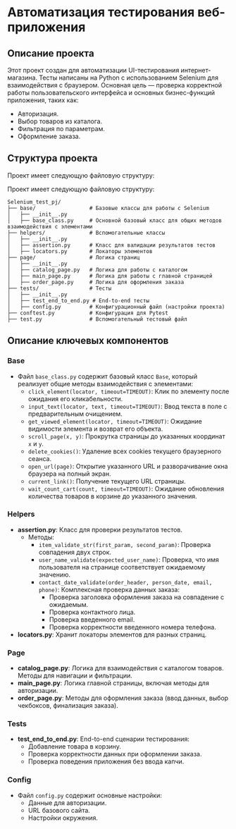 # Автоматизация тестирования веб-приложения

## Описание проекта

Этот проект создан для автоматизации UI-тестирования интернет-магазина. Тесты написаны на Python с использованием Selenium для взаимодействия с браузером. Основная цель — проверка корректной работы пользовательского интерфейса и основных бизнес-функций приложения, таких как:

- Авторизация.
- Выбор товаров из каталога.
- Фильтрация по параметрам.
- Оформление заказа.

## Структура проекта

Проект имеет следующую файловую структуру:

Проект имеет следующую файловую структуру:
```
Selenium_test_pj/
├── base/                 # Базовые классы для работы с Selenium
│   ├── __init__.py
│   ├── base_class.py     # Основной базовый класс для общих методов взаимодействия с элементами
├── helpers/              # Вспомогательные классы
│   ├── __init__.py
│   ├── assertion.py      # Класс для валидации результатов тестов
│   ├── locators.py       # Локаторы элементов
├── page/                 # Логика страниц
│   ├── __init__.py
│   ├── catalog_page.py   # Логика для работы с каталогом
│   ├── main_page.py      # Логика для работы с главной страницей
│   ├── order_page.py     # Логика для оформления заказа
├── tests/                # Тесты
│   ├── __init__.py
│   ├── test_end_to_end.py # End-to-end тесты
│   ├── config.py         # Конфигурационный файл (настройки проекта)
├── conftest.py           # Конфигурация для Pytest
├── test.py               # Вспомогательный тестовый файл
```




## Описание ключевых компонентов

### **Base**
- Файл `base_class.py` содержит базовый класс `Base`, который реализует общие методы взаимодействия с элементами:
  - `click_element(locator, timeout=TIMEOUT)`: Клик по элементу после ожидания его кликабельности.
  - `input_text(locator, text, timeout=TIMEOUT)`: Ввод текста в поле с предварительным очищением.
  - `get_viewed_element(locator, timeout=TIMEOUT)`: Ожидание видимости элемента и возврат его объекта.
  - `scroll_page(x, y)`: Прокрутка страницы до указанных координат `x` и `y`.
  - `delete_cookies()`: Удаление всех cookies текущего браузерного сеанса.
  - `open_url(page)`: Открытие указанного URL и разворачивание окна браузера на полный экран.
  - `current_link()`: Получение текущего URL страницы.
  - `wait_count_cart(count, timeout=TIMEOUT)`: Ожидание обновления количества товаров в корзине до указанного значения.

### **Helpers**
- **assertion.py**: Класс для проверки результатов тестов.
  - Методы:
    - `item_validate_str(first_param, second_param)`: Проверка совпадения двух строк.
    - `user_name_validate(expected_user_name)`: Проверка, что имя пользователя на странице соответствует ожидаемому значению.
    - `contact_date_validate(order_header, person_date, email, phone)`: Комплексная проверка данных заказа:
      - Проверка заголовка оформления заказа на совпадение с ожидаемым.
      - Проверка контактного лица.
      - Проверка введенного email.
      - Проверка корректности введенного номера телефона.
- **locators.py**: Хранит локаторы элементов для разных страниц.

### **Page**
- **catalog_page.py**: Логика для взаимодействия с каталогом товаров. Методы для навигации и фильтрации.
- **main_page.py**: Логика главной страницы, включая методы для авторизации.
- **order_page.py**: Методы для оформления заказа (ввод данных, выбор чекбоксов, финализация заказа).

### **Tests**
- **test_end_to_end.py**: End-to-end сценарии тестирования:
  - Добавление товара в корзину.
  - Проверка корректности данных при оформлении заказа.
  - Проверка поведения приложения без ввода капчи.

### **Config**
- Файл `config.py` содержит основные настройки:
  - Данные для авторизации.
  - URL базового сайта.
  - Настройки окружения.
